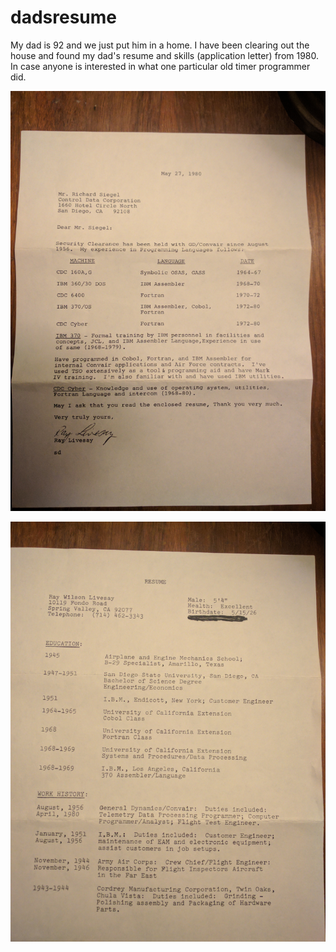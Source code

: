# dadsresume

My dad is 92 and we just put him in a home.  I have been clearing out the house and found my dad's resume and skills (application letter) from 1980.  In case anyone is interested in what one particular old timer programmer did.  




![Skills](IMG_20180817_232813.jpg?raw=true "Skills")

![Alt text](IMG_20180817_233142.jpg?raw=true "Title")
